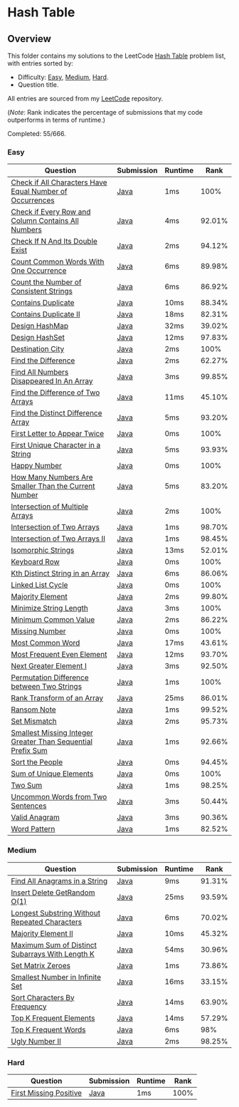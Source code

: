 # Hash Table

## Overview
This folder contains my solutions to the LeetCode [Hash Table](https://leetcode.com/problem-list/hash-table/) problem list,
with entries sorted by:
- Difficulty: [Easy](#easy), [Medium](#medium), [Hard](#hard).
- Question title.

All entries are sourced from my [LeetCode](https://github.com/shumarb/leetcode) repository.

(*Note*: Rank indicates the percentage of submissions that my code outperforms in terms of runtime.)

Completed: 55/666.

### Easy
| Question                                                                                                                                                                | Submission                                                                                                                          | Runtime | Rank   |
|-------------------------------------------------------------------------------------------------------------------------------------------------------------------------|-------------------------------------------------------------------------------------------------------------------------------------|---------|--------|
| [Check if All Characters Have Equal Number of Occurrences](https://leetcode.com/problems/check-if-all-characters-have-equal-number-of-occurrences/description/)         | [Java](https://github.com/shumarb/leetcode/blob/main/submissions/java/CheckIfAllCharactersHaveEqualNumberOfOccurrences.java)        | 1ms     | 100%   |
| [Check if Every Row and Column Contains All Numbers](https://leetcode.com/problems/check-if-every-row-and-column-contains-all-numbers/description/)                     | [Java](https://github.com/shumarb/leetcode/blob/main/submissions/java/CheckIfEveryRowAndColumnContainsAllNumbers.java)              | 4ms     | 92.01% |
| [Check If N And Its Double Exist](https://leetcode.com/problems/check-if-n-and-its-double-exist/description/)                                                           | [Java](https://github.com/shumarb/leetcode/blob/main/submissions/java/CheckIfNAndItsDoubleExist.java)                               | 2ms     | 94.12% |
| [Count Common Words With One Occurrence](https://leetcode.com/problems/count-common-words-with-one-occurrence/description/)                                             | [Java](https://github.com/shumarb/leetcode/blob/main/submissions/java/CountCommonWordsWithOneOccurrence.java)                       | 6ms     | 89.98% |
| [Count the Number of Consistent Strings](https://leetcode.com/problems/count-the-number-of-consistent-strings/description/)                                             | [Java](https://github.com/shumarb/leetcode/blob/main/submissions/java/CountTheNumberOfConsistentStrings.java)                       | 6ms     | 86.92% |
| [Contains Duplicate](https://leetcode.com/problems/contains-duplicate/description/)                                                                                     | [Java](https://github.com/shumarb/leetcode/blob/main/submissions/java/ContainsDuplicate.java)                                       | 10ms    | 88.34% |
| [Contains Duplicate II](https://leetcode.com/problems/contains-duplicate-ii/description/)                                                                               | [Java](https://github.com/shumarb/leetcode/blob/main/submissions/java/ContainsDuplicateTwo.java)                                    | 18ms    | 82.31% |
| [Design HashMap](https://leetcode.com/problems/design-hashmap/description/)                                                                                             | [Java](https://github.com/shumarb/leetcode/blob/main/submissions/java/MyHashMap.java)                                               | 32ms    | 39.02% |
| [Design HashSet](https://leetcode.com/problems/design-hashset/description/)                                                                                             | [Java](https://github.com/shumarb/leetcode/blob/main/submissions/java/MyHashSet.java)                                               | 12ms    | 97.83% |
| [Destination City](https://leetcode.com/problems/destination-city/description/)                                                                                         | [Java](https://github.com/shumarb/leetcode/blob/main/submissions/java/DestinationCity.java)                                         | 2ms     | 100%   |
| [Find the Difference](https://leetcode.com/problems/find-the-difference/description/)                                                                                   | [Java](https://github.com/shumarb/leetcode/blob/main/submissions/java/FindTheDifference.java)                                       | 2ms     | 62.27% |
| [Find All Numbers Disappeared In An Array](https://leetcode.com/problems/find-all-numbers-disappeared-in-an-array/description/)                                         | [Java](https://github.com/shumarb/leetcode/blob/main/submissions/java/FindAllNumbersDisappearedInAnArray.java)                      | 3ms     | 99.85% |
| [Find the Difference of Two Arrays](https://leetcode.com/problems/find-the-difference-of-two-arrays/description/)                                                       | [Java](https://github.com/shumarb/leetcode/blob/main/submissions/java/FindTheDifferenceOfTwoArrays.java)                            | 11ms    | 45.10% |
| [Find the Distinct Difference Array](https://leetcode.com/problems/find-the-distinct-difference-array/description/)                                                     | [Java](https://github.com/shumarb/leetcode/blob/main/submissions/java/FindTheDistinctDifferenceArray.java)                          | 5ms     | 93.20% |
| [First Letter to Appear Twice](https://leetcode.com/problems/first-letter-to-appear-twice/description/)                                                                 | [Java](https://github.com/shumarb/leetcode/blob/main/submissions/java/FirstLetterToAppearTwice.java)                                | 0ms     | 100%   |
| [First Unique Character in a String](https://leetcode.com/problems/first-unique-character-in-a-string/description/)                                                     | [Java](https://github.com/shumarb/leetcode/blob/main/submissions/java/FirstUniqueCharacterInAString.java)                           | 5ms     | 93.93% |
| [Happy Number](https://leetcode.com/problems/happy-number/description/)                                                                                                 | [Java](https://github.com/shumarb/leetcode/blob/main/submissions/java/HappyNumber.java)                                             | 0ms     | 100%   |
| [How Many Numbers Are Smaller Than the Current Number](https://leetcode.com/problems/how-many-numbers-are-smaller-than-the-current-number/description/)                 | [Java](https://github.com/shumarb/leetcode/blob/main/submissions/java/HowManyNumbersAreSmallerThanTheCurrentNumber.java)            | 5ms     | 83.20% |
| [Intersection of Multiple Arrays](https://leetcode.com/problems/intersection-of-two-arrays/description/)                                                                | [Java](https://github.com/shumarb/leetcode/blob/main/submissions/java/IntersectionofMultipleArrays.java)                            | 2ms     | 100%   |
| [Intersection of Two Arrays](https://leetcode.com/problems/intersection-of-two-arrays/description/)                                                                     | [Java](https://github.com/shumarb/leetcode/blob/main/submissions/java/IntersectionofTwoArrays.java)                                 | 1ms     | 98.70% |
| [Intersection of Two Arrays II](https://leetcode.com/problems/intersection-of-two-arrays-ii/description/)                                                               | [Java](https://github.com/shumarb/leetcode/blob/main/submissions/java/IntersectionofTwoArrays.java)                                 | 1ms     | 98.45% |
| [Isomorphic Strings](https://leetcode.com/problems/isomorphic-strings/description/)                                                                                     | [Java](https://github.com/shumarb/leetcode/blob/main/submissions/java/IsomorphicStrings.java)                                       | 13ms    | 52.01% |
| [Keyboard Row](https://leetcode.com/problems/keyboard-row/description/)                                                                                                 | [Java](https://github.com/shumarb/leetcode/blob/main/submissions/java/KeyboardRow.java)                                             | 0ms     | 100%   |
| [Kth Distinct String in an Array](https://leetcode.com/problems/kth-distinct-string-in-an-array/description/)                                                           | [Java](https://github.com/shumarb/leetcode/blob/main/submissions/java/KthDistinctStringInAnArray.java)                              | 6ms     | 86.06% |
| [Linked List Cycle](https://leetcode.com/problems/linked-list-cycle/description/)                                                                                       | [Java](https://github.com/shumarb/leetcode/blob/main/submissions/java/LinkedListCycle.java)                                         | 0ms     | 100%   |
| [Majority Element](https://leetcode.com/problems/majority-element/description/)                                                                                         | [Java](https://github.com/shumarb/leetcode/blob/main/submissions/java/MajorityElement.java)                                         | 2ms     | 99.80% |
| [Minimize String Length](https://leetcode.com/problems/minimize-string-length/description/)                                                                             | [Java](https://github.com/shumarb/leetcode/blob/main/submissions/java/MinimizeStringLength.java)                                    | 3ms     | 100%   |
| [Minimum Common Value](https://leetcode.com/problems/minimum-common-value/description/)                                                                                 | [Java](https://github.com/shumarb/leetcode/blob/main/submissions/java/MinimumCommonValue.java)                                      | 2ms     | 86.22% |
| [Missing Number](https://leetcode.com/problems/missing-number/description/)                                                                                             | [Java](https://github.com/shumarb/leetcode/blob/main/submissions/java/MissingNumber.java)                                           | 0ms     | 100%   |
| [Most Common Word](https://leetcode.com/problems/most-common-word/description/)                                                                                         | [Java](https://github.com/shumarb/leetcode/blob/main/submissions/java/MostCommonWord.java)                                          | 17ms    | 43.61% |
| [Most Frequent Even Element](https://leetcode.com/problems/most-frequent-even-element/description/)                                                                     | [Java](https://github.com/shumarb/leetcode/blob/main/submissions/java/MostFrequentEvenElement.java)                                 | 12ms    | 93.70% |
| [Next Greater Element I](https://leetcode.com/problems/next-greater-element-i/description/)                                                                             | [Java](https://github.com/shumarb/leetcode/blob/main/submissions/java/NextGreaterElementOne.java)                                   | 3ms     | 92.50% |
| [Permutation Difference between Two Strings](https://leetcode.com/problems/permutation-difference-between-two-strings/description/)                                     | [Java](https://github.com/shumarb/leetcode/blob/main/submissions/java/PermutationDifferenceBetweenTwoStrings.java)                  | 1ms     | 100%   |
| [Rank Transform of an Array](https://leetcode.com/problems/rank-transform-of-an-array/description/)                                                                     | [Java](https://github.com/shumarb/leetcode/blob/main/submissions/java/RankTransformOfAnArray.java)                                  | 25ms    | 86.01% |
| [Ransom Note](https://leetcode.com/problems/ransom-note/description/)                                                                                                   | [Java](https://github.com/shumarb/leetcode/blob/main/submissions/java/RansomNote.java)                                              | 1ms     | 99.52% |
| [Set Mismatch](https://leetcode.com/problems/set-mismatch/description/)                                                                                                 | [Java](https://github.com/shumarb/leetcode/blob/main/submissions/java/SetMismatch.java)                                             | 2ms     | 95.73% |
| [Smallest Missing Integer Greater Than Sequential Prefix Sum](https://leetcode.com/problems/smallest-missing-integer-greater-than-sequential-prefix-sum/description/)   | [Java](https://github.com/shumarb/leetcode/blob/main/submissions/java/SmallestMissingIntegerGreaterThanSequentialPrefixSum.java)    | 1ms     | 92.66% |
| [Sort the People](https://leetcode.com/problems/sort-the-people/description/)                                                                                           | [Java](https://github.com/shumarb/leetcode/blob/main/submissions/java/SortThePeople.java)                                           | 0ms     | 94.45% |
| [Sum of Unique Elements](https://leetcode.com/problems/sum-of-unique-elements/description/)                                                                             | [Java](https://github.com/shumarb/leetcode/blob/main/submissions/java/SumOfUniqueElements.java)                                     | 0ms     | 100%   |
| [Two Sum](https://leetcode.com/problems/two-sum/description/)                                                                                                           | [Java](https://github.com/shumarb/leetcode/blob/main/submissions/java/TwoSum.java)                                                  | 1ms     | 98.25% |
| [Uncommon Words from Two Sentences](https://leetcode.com/problems/uncommon-words-from-two-sentences/description/)                                                       | [Java](https://github.com/shumarb/leetcode/blob/main/submissions/java/UncommonWordsFromTwoSentences.java)                           | 3ms     | 50.44% |
| [Valid Anagram](https://leetcode.com/problems/valid-anagram/description/)                                                                                               | [Java](https://github.com/shumarb/leetcode/blob/main/submissions/java/ValidAnagram.java)                                            | 3ms     | 90.36% |
| [Word Pattern](https://leetcode.com/problems/word-pattern/description/)                                                                                                 | [Java](https://github.com/shumarb/leetcode/blob/main/submissions/java/WordPattern.java)                                             | 1ms     | 82.52% |

### Medium
| Question                                                                                                                                   | Submission                                                                                                            | Runtime | Rank   |
|--------------------------------------------------------------------------------------------------------------------------------------------|-----------------------------------------------------------------------------------------------------------------------|---------|--------|
| [Find All Anagrams in a String](https://leetcode.com/problems/find-all-anagrams-in-a-string/description/)                                  | [Java](https://github.com/shumarb/leetcode/blob/main/submissions/java/FindAllAnagramsInAString.java)                  | 9ms     | 91.31% |
| [Insert Delete GetRandom O(1)](https://leetcode.com/problems/insert-delete-getrandom-o1/description/)                                      | [Java](https://github.com/shumarb/leetcode/blob/main/submissions/java/RandomizedSet.java)                             | 25ms    | 93.59% |
| [Longest Substring Without Repeated Characters](https://leetcode.com/problems/longest-substring-without-repeating-characters/description/) | [Java](https://github.com/shumarb/leetcode/blob/main/submissions/java/LongestSubstringWithoutRepeatedCharacters.java) | 6ms     | 70.02% |
| [Majority Element II](https://leetcode.com/problems/majority-element-ii/description/)                                                      | [Java](https://github.com/shumarb/leetcode/blob/main/submissions/java/MajorityElementTwo.java)                        | 10ms    | 45.32% |
| [Maximum Sum of Distinct Subarrays With Length K](https://leetcode.com/problems/maximum-sum-of-distinct-subarrays-with-length-k/)          | [Java](https://github.com/shumarb/leetcode/blob/main/submissions/java/MaximumSumOfDistinctSubarraysWithLengthK.java)  | 54ms    | 30.96% |
| [Set Matrix Zeroes](https://leetcode.com/problems/set-matrix-zeroes/description/)                                                          | [Java](https://github.com/shumarb/leetcode/blob/main/submissions/java/SetMatrixZeroes.java)                           | 1ms     | 73.86% |
| [Smallest Number in Infinite Set](https://leetcode.com/problems/smallest-number-in-infinite-set/description/)                              | [Java](https://github.com/shumarb/leetcode/blob/main/submissions/java/SmallestInfiniteSet.java)                       | 16ms    | 33.15% |
| [Sort Characters By Frequency](https://leetcode.com/problems/sort-characters-by-frequency/description/)                                    | [Java](https://github.com/shumarb/leetcode/blob/main/submissions/java/SortCharactersByFrequency.java)                 | 14ms    | 63.90% |
| [Top K Frequent Elements](https://leetcode.com/problems/top-k-frequent-elements/description/)                                              | [Java](https://github.com/shumarb/leetcode/blob/main/submissions/java/TopKFrequentElements.java)                      | 14ms    | 57.29% |
| [Top K Frequent Words](https://leetcode.com/problems/top-k-frequent-words/description/)                                                    | [Java](https://github.com/shumarb/leetcode/blob/main/submissions/java/TopKFrequentWords.java)                         | 6ms     | 98%    | 
| [Ugly Number II](https://leetcode.com/problems/ugly-number-ii/description/)                                                                | [Java](https://github.com/shumarb/leetcode/blob/main/submissions/java/UglyNumberTwo.java)                             | 2ms     | 98.25% | 

### Hard
| Question                                                                                    | Submission                                                                                       | Runtime | Rank   |
|---------------------------------------------------------------------------------------------|--------------------------------------------------------------------------------------------------|---------|--------|
| [First Missing Positive](https://leetcode.com/problems/first-missing-positive/description/) | [Java](https://github.com/shumarb/leetcode/blob/main/submissions/java/FirstMissingPositive.java) | 1ms     | 100%   |
